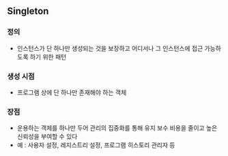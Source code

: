 ## Singleton

### 정의
- 인스턴스가 단 하나만 생성되는 것을 보장하고 어디서나 그 인스턴스에 접근 가능하도록 하기 위한 패턴

### 생성 시점
- 프로그램 상에 단 하나만 존재해야 하는 객체

### 장점
- 운용하는 객체를 하나만 두어 관리의 집중화를 통해 유지 보수 비용을 줄이고 높은 신뢰성을 부여할 수 있다
- 예 : 사용자 설정, 레지스트리 설정, 프로그램 히스토리 관리자 등

